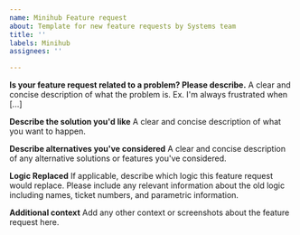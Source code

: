 ```yaml
---
name: Minihub Feature request
about: Template for new feature requests by Systems team
title: ''
labels: Minihub
assignees: ''

---
```


**Is your feature request related to a problem? Please describe.**
A clear and concise description of what the problem is. Ex. I'm always frustrated when [...]

**Describe the solution you'd like**
A clear and concise description of what you want to happen.

**Describe alternatives you've considered**
A clear and concise description of any alternative solutions or features you've considered.

**Logic Replaced**
If applicable, describe which logic this feature request would replace. Please include any relevant information about the old logic including names, ticket numbers, and parametric information.

**Additional context**
Add any other context or screenshots about the feature request here.
